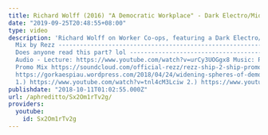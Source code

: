 ```yaml
---
title: Richard Wolff (2016) "A Democratic Workplace" - Dark Electro/Midtempo EBM Mix
date: "2019-09-25T20:48:55+08:00"
type: video
description: 'Richard Wolff on Worker Co-ops, featuring a Dark Electro/Midtempo EBM
  Mix by Rezz ----------------------------------------------------------------------------------
  Does anyone read this part? lol ----------------------------------------------------------------------------------
  Audio - Lecture: https://www.youtube.com/watch?v=urCy3UOGgx8 Music: Rezz - Ship2Ship
  Promo Mix https://soundcloud.com/official-rezz/rezz-ship-2-ship-promo-mix Image:
  https://gorkaespiau.wordpress.com/2018/04/24/widening-spheres-of-democracy/ Videos:
  1.) https://www.youtube.com/watch?v=tnl4cM3Lciw 2.) https://www.youtube.com/watch?v=y5DnCBbiys8'
publishdate: "2018-10-11T01:02:55.000Z"
url: /aphreditto/Sx2Om1rTv2g/
providers:
  youtube:
    id: Sx2Om1rTv2g
---
```

